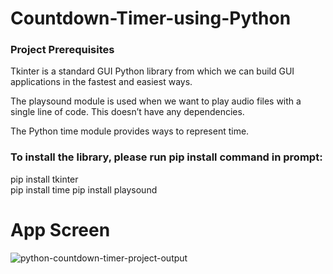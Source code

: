 # Countdown-Timer-using-Python


### Project Prerequisites
Tkinter is a standard GUI Python library from which we can build GUI applications in the fastest and easiest ways.

The playsound module is used when we want to play audio files with a single line of code. This doesn’t have any dependencies.

The Python time module provides ways to represent time.

### To install the library, please run pip install command in prompt:
pip install tkinter                                                                                                                                                                                     
pip install time
pip install playsound

# App Screen
![python-countdown-timer-project-output](https://user-images.githubusercontent.com/20369800/98619966-4c432700-232a-11eb-99e8-02bc36b86711.png)

